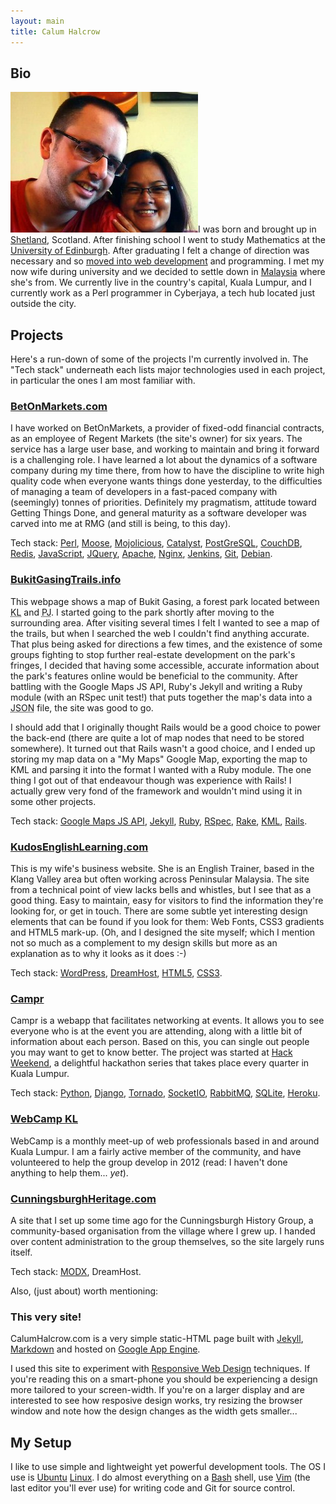 ```yaml
---
layout: main
title: Calum Halcrow
---
```


Bio
---

![Calum Halcrow](/i/bio.jpg "That's me and my wife folks.")I was born and brought up in [Shetland](http://shetland.org), Scotland. After finishing school I went to study Mathematics at the [University of Edinburgh](http://www.ed.ac.uk). After graduating I felt a change of direction was necessary and so [moved into web development](http://nbcommunication.com) and programming. I met my now wife during university and we decided to settle down in [Malaysia](http://en.wikipedia.org/wiki/Malaysia) where she's from. We currently live in the country's capital, Kuala Lumpur, and I currently work as a Perl programmer in Cyberjaya, a tech hub located just outside the city.

Projects
--------

Here's a run-down of some of the projects I'm currently involved in. The "Tech stack" underneath each lists major technologies used in each project, in particular the ones I am most familiar with.

### [BetOnMarkets.com](http://betonmarkets.com)

I have worked on BetOnMarkets, a provider of fixed-odd financial contracts, as an employee of Regent Markets (the site's owner) for six years. The service has a large user base, and working to maintain and bring it forward is a challenging role. I have learned a lot about the dynamics of a software company during my time there, from how to have the discipline to write high quality code when everyone wants things done yesterday, to the difficulties of managing a team of developers in a fast-paced company with (seemingly) tonnes of priorities. Definitely my pragmatism, attitude toward Getting Things Done, and general maturity as a software developer was carved into me at RMG (and still is being, to this day).

Tech stack: [Perl][1], [Moose][2], [Mojolicious][24], [Catalyst][3], [PostGreSQL][4], [CouchDB][5], [Redis][25], [JavaScript][6], [JQuery][7], [Apache][8], [Nginx][9], [Jenkins][10], [Git][11], [Debian][12].

### [BukitGasingTrails.info](http://bukitgasingtrails.info)

This webpage shows a map of Bukit Gasing, a forest park located between <abbr title="Kuala Lumpur">KL</abbr> and <abbr title="Petaling Jaya">PJ</abbr>. I started going to the park shortly after moving to the surrounding area. After visiting several times I felt I wanted to see a map of the trails, but when I searched the web I couldn't find anything accurate. That plus being asked for directions a few times, and the existence of some groups fighting to stop further real-estate development on the park's fringes, I decided that having some accessible, accurate information about the park's features online would be beneficial to the community. After battling with the Google Maps JS API, Ruby's Jekyll and writing a Ruby module (with an RSpec unit test!) that puts together the map's data into a <abbr title="JavaScript Object Notation">JSON</abbr> file, the site was good to go.

I should add that I originally thought Rails would be a good choice to power the back-end (there are quite a lot of map nodes that need to be stored somewhere). It turned out that Rails wasn't a good choice, and I ended up storing my map data on a "My Maps" Google Map, exporting the map to KML and parsing it into the format I wanted with a Ruby module. The one thing I got out of that endeavour though was experience with Rails! I actually grew very fond of the framework and wouldn't mind using it in some other projects.

Tech stack: [Google Maps JS API][26], [Jekyll][27], [Ruby][28], [RSpec][29], [Rake][30], [KML][31], [Rails][32].

[26]: http://developers.google.com/maps/documentation/javascript/
[27]: http://jekyllrb.com
[28]: http://www.ruby-lang.org
[29]: http://rspec.info
[30]: http://rake.rubyforge.org
[31]: http://developers.google.com/kml/documentation/
[32]: http://rubyonrails.org

### [KudosEnglishLearning.com](http://kudosenglishlearning.com)

This is my wife's business website. She is an English Trainer, based in the Klang Valley area but often working across Peninsular Malaysia. The site from a technical point of view lacks bells and whistles, but I see that as a good thing. Easy to maintain, easy for visitors to find the information they're looking for, or get in touch. There are some subtle yet interesting design elements that can be found if you look for them: Web Fonts, CSS3 gradients and HTML5 mark-up. (Oh, and I designed the site myself; which I mention not so much as a complement to my design skills but more as an explanation as to why it looks as it does :-)

Tech stack: [WordPress][13], [DreamHost][14], [HTML5][15], [CSS3][16].

### [Campr](http://campr.calumhalcrow.com)

Campr is a webapp that facilitates networking at events. It allows you to see everyone who is at the event you are attending, along with a little bit of information about each person. Based on this, you can single out people you may want to get to know better. The project was started at [Hack Weekend](http://hack.weekend.my), a delightful hackathon series that takes place every quarter in Kuala Lumpur.

Tech stack: [Python][17], [Django][18], [Tornado][19], [SocketIO][20], [RabbitMQ][21], [SQLite][22], [Heroku][23].

### [WebCamp KL](http://webcamp.my)

WebCamp is a monthly meet-up of web professionals based in and around Kuala Lumpur. I am a fairly active member of the community, and have volunteered to help the group develop in 2012 (read: I haven't done anything to help them... _yet_).

### [CunningsburghHeritage.com](http://cunningsburghheritage.com)

A site that I set up some time ago for the Cunningsburgh History Group, a community-based organisation from the village where I grew up. I handed over content administration to the group themselves, so the site largely runs itself.

Tech stack: [MODX](http://modx.com), DreamHost.

Also, (just about) worth mentioning:

### This very site!

CalumHalcrow.com is a very simple static-HTML page built with [Jekyll](http://jekyllrb.com), [Markdown](http://daringfireball.net/projects/markdown) and hosted on [Google App Engine](http://code.google.com/appengine).

I used this site to experiment with [Responsive Web Design](http://www.abookapart.com/products/responsive-web-design) techniques. If you're reading this on a smart-phone you should be experiencing a design more tailored to your screen-width. If you're on a larger display and are interested to see how resposive design works, try resizing the browser window and note how the design changes as the width gets smaller...

My Setup
--------

I like to use simple and lightweight yet powerful development tools. The OS I use is [Ubuntu](http://ubuntu.com) [Linux](http://gnu.org). I do almost everything on a [Bash](http://www.gnu.org/s/bash) shell, use [Vim](http://vim.org) (the last editor you'll ever use) for writing code and Git for source control.

[1]: http://perl.org
[2]: http://moose.perl.org
[3]: http://catalystframework.org
[4]: http://postgresql.org
[5]: http://couchdb.apache.org
[6]: http://en.wikipedia.org/wiki/JavaScript
[7]: http://jquery.com
[8]: http://apache.org
[9]: http://nginx.org
[10]: http://jenkins-ci.org
[11]: http://git-scm.com
[12]: http://debian.org
[13]: http://wordpress.org
[14]: http://dreamhost.com
[15]: http://html5rocks.com
[16]: http://css3.info
[17]: http://python.org
[18]: http://djangoproject.com
[19]: http://tornadoweb.org
[20]: http://socket.io
[21]: http://rabbitmq.com
[22]: http://sqlite.org
[23]: http://heroku.com
[24]: http://mojolicio.us
[25]: http://redis.io
